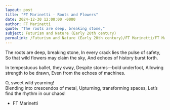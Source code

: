 ```yaml
---
layout: post
title: "FT Marinetti - Roots and Flowers"
date: 2024-12-30 12:00:00 -0000
author: FT Marinetti
quote: "The roots are deep, breaking stone,"
subject: Futurism and Nature (Early 20th century)
permalink: /Futurism and Nature (Early 20th century)/FT Marinetti/FT Marinetti - Roots and Flowers
---
```


The roots are deep, breaking stone,
In every crack lies the pulse of safety,
So that wild flowers may claim the sky,
And echoes of history burst forth.

In tempestuous ballet, they sway,
Despite storms—bold underfoot,
Allowing strength to be drawn,
Even from the echoes of machines.

O, sweet wild yearning!  
Blending into crescendos of metal,
Upturning, transforming spaces,
Let’s find the rhythm in our chaos!

- FT Marinetti
